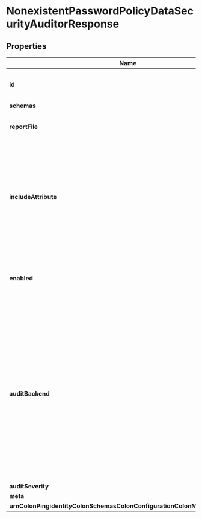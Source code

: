 

# NonexistentPasswordPolicyDataSecurityAuditorResponse


## Properties

| Name | Type | Description | Notes |
|------------ | ------------- | ------------- | -------------|
|**id** | **String** | Name of the Data Security Auditor |  |
|**schemas** | **List&lt;EnumnonexistentPasswordPolicyDataSecurityAuditorSchemaUrn&gt;** |  |  |
|**reportFile** | **String** | Specifies the name of the detailed report file. |  |
|**includeAttribute** | **List&lt;String&gt;** | Specifies the attributes from the audited entries that should be included detailed reports. By default, no attributes are included. |  [optional] |
|**enabled** | **Boolean** | Indicates whether the Data Security Auditor is enabled for use. |  |
|**auditBackend** | **List&lt;String&gt;** | Specifies which backends the data security auditor may be applied to. By default, the data security auditors will audit entries in all backend types that support data auditing (Local DB, LDIF, and Config File Handler). |  [optional] |
|**auditSeverity** | **EnumdataSecurityAuditorAuditSeverityProp** |  |  [optional] |
|**meta** | [**MetaMeta**](MetaMeta.md) |  |  [optional] |
|**urnColonPingidentityColonSchemasColonConfigurationColonMessagesColon20** | [**MetaUrnPingidentitySchemasConfigurationMessages20**](MetaUrnPingidentitySchemasConfigurationMessages20.md) |  |  [optional] |



